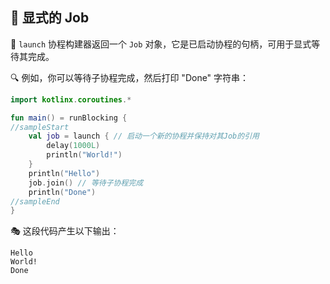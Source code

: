## 🌟 显式的 Job

🚀 `launch` 协程构建器返回一个 `Job` 对象，它是已启动协程的句柄，可用于显式等待其完成。

🔍 例如，你可以等待子协程完成，然后打印 "Done" 字符串：

```kotlin
import kotlinx.coroutines.*

fun main() = runBlocking {
//sampleStart
    val job = launch { // 启动一个新的协程并保持对其Job的引用
        delay(1000L)
        println("World!")
    }
    println("Hello")
    job.join() // 等待子协程完成
    println("Done") 
//sampleEnd    
}
```

🎭 这段代码产生以下输出：

```text
Hello
World!
Done
```